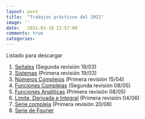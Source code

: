 ```yaml
---
layout: post
title:  "Trabajos prácticos del 2021"
image: ''
date:   2021-03-10 21:57:00
comments: true
categories: 
---
```


Listado para descargar

1. <a href="https://cloud.degoo.com/share/kNj2USRuLj13-blWSiIN8Q" target="_blank">Señales</a> (Segunda revisión 19/03)
2. <a href="https://cloud.degoo.com/share/b_tCE00ksL0EQs0fuupg5A" target="_blank">Sistemas</a> (Primera revisión 19/03)
3. <a href="https://cloud.degoo.com/share/eMV9QdtNJCDBprOKcvp8nw" target="_blank">Números Complejos</a> (Primera revisión 15/04)
4. <a href="https://cloud.degoo.com/share/6xYiMAflbRAqoaqCI7SOeg" target="_blank">Funciones Complejas</a> (Segunda revisión 08/05)
5. <a href="https://cloud.degoo.com/share/EAB1TM4D4y-El_Quv58GYw" target="_blank">Funciones Analíticas</a> (Primera revisión 08/05)
6. <a href="https://cloud.degoo.com/share/A103DNLgxHu8mKlz3Ryy5w" target="_blank">Límite, Derivada e Integral</a> (Primera revisión 04/06)
7. <a href="https://cloud.degoo.com/share/g6o0trbODbcbeQWFfoSGlw" target="_blank">Serie compleja</a> (Primera revisión 20/08)
8. <a href="https://cloud.degoo.com/share/gQrzFfBxxh7pE8x_Pj4uVQ" target="_blank">Serie de Fourier</a>
